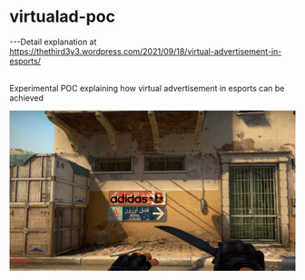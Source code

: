 # virtualad-poc
---Detail explanation at https://thethird3y3.wordpress.com/2021/09/18/virtual-advertisement-in-esports/

<br>
Experimental POC explaining how virtual advertisement in esports can be achieved <br>

![Demo](https://raw.githubusercontent.com/wolf1892/virtualad-poc/main/demo.png)
